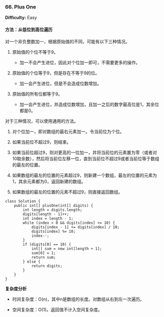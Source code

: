 ### 66. Plus One

**Difficulty:** Easy

#### 方法：从低位到高位遍历

对一个非负整数加一，根据原始值的不同，可能有以下三种情况。

1. 原始值的个位不等于9。

   - 加一不会产生进位，因此对个位加一即可，不需要更多的操作。

2. 原始值的个位等于9，但是存在不等于9的位。

   - 加一会产生进位，但是不会造成位数增加。

3. 原始值的所有位都等于9。

   - 加一会产生进位，并造成位数增加，且加一之后的数字最高位是1，其余位都是0。

对于三种情况，可以使用通用的方法。

1. 对个位加一，即对数组的最右元素加一。令当前位为个位。

2. 如果当前位不超过9，则结束。

3. 如果当前位超过9，则对更高的一位加一，并将当前位的元素置为零（或者对10取余数），然后将当前位左移一位，直到当前位不超过9或者当前位等于数组的最左的位置。

4. 如果数组的最左的位置的元素超过9，则新建一个数组，最左的位置的元素为1，其余元素都为0，返回新建的数组。

5. 如果数组的最左的位置的元素不超过9，则直接返回数组。

```
class Solution {
    public int[] plusOne(int[] digits) {
        int length = digits.length;
        digits[length - 1]++;
        int index = length - 1;
        while (index > 0 && digits[index] >= 10) {
            digits[index - 1] += digits[index] / 10;
            digits[index] %= 10;
            index--;
        }
        if (digits[0] == 10) {
            int[] sum = new int[length + 1];
            sum[0] = 1;
            return sum;
        } else {
            return digits;
        }
    }
}
```

**复杂度分析**

- 时间复杂度：O(n)，其中n是数组的长度。对数组从右到左一次遍历。

- 空间复杂度：O(1)。返回值不计入空间复杂度。

